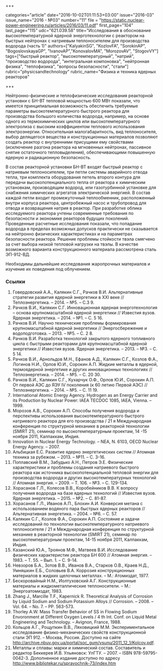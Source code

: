 +++

categories="article"
date="2016-10-02T01:11:53+03:00"
issue="2016-03"
issue_name="2016 - №03"
number="11"
file = "https://static.nuclear-power-engineering.ru/articles/2016/03/11.pdf"
first_page="104"
last_page="115"
udc="621.039.58"
title="Исследования в обоснование высокотемпературной ядерной энерготехнологии с реактором на быстрых нейтронах с натриевым теплоносителем для производства водорода (часть 1)"
authors=["KalyakinSG", "KozlovFA", "SorokinAP", "BogoslovskayaGP", "IvanovAP","KonovalovMA", "MorozovAV", "StogovVY"]
tags=["быстрый реактор", "высокотемпературный", "натрий", "производство водорода", "интегральная компоновка", "нейтронная физика", "теплофизика", "вопросы безопасности", "стали"]
rubric="physicsandtechnology"
rubric_name="Физика и техника ядерных реакторов"

+++

Нейтронно-физические и теплофизические исследования реакторной установки с БН-ВТ тепловой мощностью 600 МВт показали, что имеется принципиальная возможность обеспечить требуемые параметры высокотемпературного быстрого реактора для производства большого количества водорода, например, на основе одного из термохимических циклов или высокотемпературного электролиза с высоким коэффициентом теплового использования электроэнергии. 
Относительная малогабаритность, вид теплоносителя, выбор делящегося вещества и конструкционных материалов позволяют создать реактор с внутренними присущими ему свойствами (исключение разгона реактора на мгновенных нейтронах, пассивное снятие остаточного тепловыделения), обеспечивающими повышенную ядерную и радиационную безопасность.

В состав реакторной установки БН-ВТ входят быстрый реактор с натриевым теплоносителем, три петли системы аварийного отвода тепла, три комплекта оборудования петель второго контура для передачи высокопотенциального тепла от реактора к химическим установкам, производящим водород, или газотурбинной установке для снабжения химических агрегатов электрической энергией. 
В состав каждой петли входит промежуточный теплообменник, расположенный внутри корпуса реактора, центробежный насос и трубопровод для отвода и возвращения натрия в реактор. 
При разработке облика исследуемого реактора учтены современные требования по безопасности и экономике реакторов будущих поколений. 
Проведенные расчетные исследования показали, что попадание водорода в пределах возможных допусков практически не сказывается на нейтронно	физических характеристиках и на параметрах безопасности реактора. 
Решение проблемы стойкости твэла смягчено за счет выбора низкой тепловой нагрузки на твэлы. 
В качестве возможного варианта конструкционного материала рассмотрена сталь ЭП-912-ВД.

Необходимы дальнейшие исследования жаропрочных материалов и изучение их поведения под облучением.

### Ссылки

1. Говердовский А.А., Калякин С.Г., Рачков В.И. Альтернативные стратегии развития ядерной энергетики в XXI веке // Теплоэнергетика. – 2014. – №5. – С.3	9.
2. Рачков В.И., Калякин С.Г. Инновационная ядерная энерготехнология – основа крупномасштабной ядерной энергетики // Известия вузов. Ядерная энергетика. – 2014. – №1. – С. 5	16.
3. Рачков В.И. Научно	технические проблемы формирования крупномасштабной ядерной энергетики // Энергосбережение и водоподготовка. – 2013. – №5. – С. 2	8.
4. Рачков В.И. Разработка технологий закрытого ядерного топливного цикла с быстрыми реакторами для крупномасштабной ядерной энергетики // Известия вузов. Ядерная энергетика. – 2013. – №3. – С. 5	14.
5. Рачков В.И., Арнольдов М.Н., Ефанов А.Д., Калякин С.Г., Козлов Ф.А., Логинов Н.И., Орлов Ю.И., Сорокин А.П. Жидкие металлы в ядерной, термоядерной энергетике и других инновационных технологиях // Теплоэнергетика. – 2014. – №5. – С. 20	30.
6. Рачков В.И., Калякин С.Г., Кухарчук О.Ф., Орлов Ю.И., Сорокин А.П. От первой АЭС до ЯЭУ IV поколения (к 60	летию Первой АЭС) // Теплоэнергетика. – 2014. – №5. – С. 11	19.
7. International Atomic Energy Agency. Hydrogen as an Energy Carrier and its Production by Nuclear Power: IAEA	TECDOC	1085, IAEA, Vienna. – 1999.
8. Морозов А.В., Сорокин А.П. Способы получения водорода и перспективы использования высокотемпературного быстрого натриевого реактора для его производства / 21	я Международная конференция по структурной механике в реакторной технологии (SMIRT	21), семинар по высокотемпературным проектам, 14 -15 ноября 2011, Калпаккам, Индия.
9. Innovation in Nuclear Energy Technology. – NEA, N. 6103, OECD Nuclear Energy Agency. – 2007.
10. Альбицкая Е.С. Развитие ядерно	энергетических систем // Атомная техника за рубежом. – 2013. – №11. – С. 3-16.
11. Поплавский В.М., Забудько А.Н., Петров Э.Е. Физические характеристики и проблемы создания натриевого быстрого реактора как источника высокопотенциальной тепловой энергии для производства водорода и других высокотемпературных технологий // Атомная энергия. – 2009. – Т. 106. – №3. – С. 129-134.
12. Хорасанов Г.Л., Колесов В.В., Коробейников В.В. К вопросу получения водорода на базе ядерных технологий // Известия вузов. Ядерная энергетика. – 2015. – №2. – С. 81-87.
13. Хорасанов Г.Л., Иванов А.П., Блохин А.И. Конверсия метана с использованием водяного пара быстрых ядерных реакторов // Альтернативная энергетика. – 2004. – №6. – С. 57.
14. Калякин С.Г., Козлов Ф.А., Сорокин А.П. Состояние и задачи исследований по технологии высокотемпературного натриевого теплоносителя / 21	я Международная конференция по структурной механике в реакторной технологии (SMIRT	21), семинар по высокотемпературным проектам, 14-15 ноября 2011, Калпаккам, Индия.
15. Казанский Ю.А., Троянов М.Ф., Матвеев В.И. Исследование физических характеристик реактора БН	600 // Атомная энергия. – 1983. – Т. 55. – Вып. 1. – С. 9-14.
16. Невзоров Б.А., Зотов В.В., Иванов В.А., Старков О.В., Краев Н.Д., Умняшкин Е.Б., Соловьев В.А. Коррозия конструкционных материалов в жидких щелочных металлах. – М.: Атомиздат, 1977.
17. Бескоровайный Н.М., Иолтуховский А.Г. Конструкционные материалы и жидкометаллические теплоносители. – М.: Энергоатомиздат, 1983.
18. Zhang J., Marcille T.F., Kapernick R. Theoretical Analysis of Corrosion by Liquid Sodium and Sodium	Potassium Alloys // Corrosion. – 2008. – Vol. 64. – No. 7. – PP. 563-573.
19. Thorley A.W. Mass Transfer Behavior of SS in Flowing Sodium Envoronment at Different Oxygen Levels / 4	th Int. Conf. on Liquid Metal Engineering and Technology. – Avignon, France, 1988.
20. Кольцов А.Г., Рощупкин В.В., Ляховицкий М.М. Экспериментальное исследование физико-механических свойств конструкционной стали ЭП	912. – Москва, Россия. Доступно на сайте http://archive.nbuv.gov.ua/portal/soc_gum/vsunu/2011_12_1/Kolcov.pdf.
21. Металлы и сплавы: марки и химический состав. Составитель и редактор Беккерев И.В. Ульяновск: УлГТУ. – 2007. – ISBN 978-59795-0042-3. Дополненное издание доступно по адресу http://www.bibliotekar.ru/spravochnik-73/index.htm
